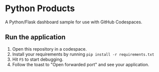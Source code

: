 
# Python Products

A Python/Flask dashboard sample for use with GitHub Codespaces.

## Run the application

1. Open this repository in a codespace.
2. Install your requirements by running `pip install -r requirements.txt`
3. Hit `F5` to start debugging.
4. Follow the toast to "Open forwarded port" and see your application.
